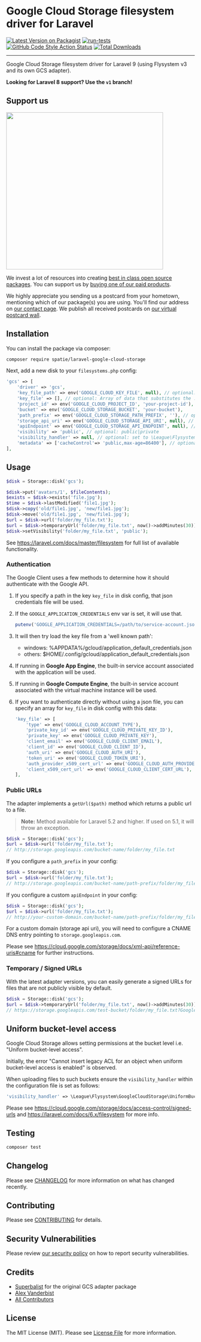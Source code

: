 # Google Cloud Storage filesystem driver for Laravel

[![Latest Version on Packagist](https://img.shields.io/packagist/v/spatie/laravel-google-cloud-storage.svg?style=flat-square)](https://packagist.org/packages/spatie/laravel-google-cloud-storage)
[![run-tests](https://github.com/spatie/laravel-google-cloud-storage/actions/workflows/run-tests.yml/badge.svg)](https://github.com/spatie/laravel-google-cloud-storage/actions/workflows/run-tests.yml)
[![GitHub Code Style Action Status](https://img.shields.io/github/workflow/status/spatie/laravel-google-cloud-storage/Check%20&%20fix%20styling/main?label=code%20style)](https://github.com/spatie/laravel-google-cloud-storage/actions?query=workflow%3A"Check+%26+fix+styling"+branch%3Amain)
[![Total Downloads](https://img.shields.io/packagist/dt/spatie/laravel-google-cloud-storage.svg?style=flat-square)](https://packagist.org/packages/spatie/laravel-google-cloud-storage)

---

Google Cloud Storage filesystem driver for Laravel 9 (using Flysystem v3 and its own GCS adapter).

**Looking for Laravel 8 support? Use the `v1` branch!**

## Support us

[<img src="https://github-ads.s3.eu-central-1.amazonaws.com/laravel-google-cloud-storage.jpg?t=1" width="419px" />](https://spatie.be/github-ad-click/laravel-google-cloud-storage)

We invest a lot of resources into creating [best in class open source packages](https://spatie.be/open-source). You can support us by [buying one of our paid products](https://spatie.be/open-source/support-us).

We highly appreciate you sending us a postcard from your hometown, mentioning which of our package(s) you are using. You'll find our address on [our contact page](https://spatie.be/about-us). We publish all received postcards on [our virtual postcard wall](https://spatie.be/open-source/postcards).

## Installation

You can install the package via composer:

```bash
composer require spatie/laravel-google-cloud-storage
```

Next, add a new disk to your `filesystems.php` config:

```php
'gcs' => [
    'driver' => 'gcs',
    'key_file_path' => env('GOOGLE_CLOUD_KEY_FILE', null), // optional: /path/to/service-account.json
    'key_file' => [], // optional: Array of data that substitutes the .json file (see below)
    'project_id' => env('GOOGLE_CLOUD_PROJECT_ID', 'your-project-id'), // optional: is included in key file
    'bucket' => env('GOOGLE_CLOUD_STORAGE_BUCKET', 'your-bucket'),
    'path_prefix' => env('GOOGLE_CLOUD_STORAGE_PATH_PREFIX', ''), // optional: /default/path/to/apply/in/bucket
    'storage_api_uri' => env('GOOGLE_CLOUD_STORAGE_API_URI', null), // see: Public URLs below
    'apiEndpoint' => env('GOOGLE_CLOUD_STORAGE_API_ENDPOINT', null), // set storageClient apiEndpoint
    'visibility' => 'public', // optional: public|private
    'visibility_handler' => null, // optional: set to \League\Flysystem\GoogleCloudStorage\UniformBucketLevelAccessVisibility::class to enable uniform bucket level access
    'metadata' => ['cacheControl'=> 'public,max-age=86400'], // optional: default metadata
],
```

## Usage

```php
$disk = Storage::disk('gcs');

$disk->put('avatars/1', $fileContents);
$exists = $disk->exists('file.jpg');
$time = $disk->lastModified('file1.jpg');
$disk->copy('old/file1.jpg', 'new/file1.jpg');
$disk->move('old/file1.jpg', 'new/file1.jpg');
$url = $disk->url('folder/my_file.txt');
$url = $disk->temporaryUrl('folder/my_file.txt', now()->addMinutes(30));
$disk->setVisibility('folder/my_file.txt', 'public');
```

See https://laravel.com/docs/master/filesystem for full list of available functionality.

### Authentication

The Google Client uses a few methods to determine how it should authenticate with the Google API.

1. If you specify a path in the key `key_file` in  disk config, that json credentials file will be used.
2. If the `GOOGLE_APPLICATION_CREDENTIALS` env var is set, it will use that.
   ```php
   putenv('GOOGLE_APPLICATION_CREDENTIALS=/path/to/service-account.json');
   ```
3. It will then try load the key file from a 'well known path':
    * windows: %APPDATA%/gcloud/application_default_credentials.json
    * others: $HOME/.config/gcloud/application_default_credentials.json

4. If running in **Google App Engine**, the built-in service account associated with the application will be used.
5. If running in **Google Compute Engine**, the built-in service account associated with the virtual machine instance will be used.
6. If you want to authenticate directly without using a json file, you can specify an array for `key_file` in disk config with this data:
    ```php
    'key_file' => [
        'type' => env('GOOGLE_CLOUD_ACCOUNT_TYPE'),
        'private_key_id' => env('GOOGLE_CLOUD_PRIVATE_KEY_ID'),
        'private_key' => env('GOOGLE_CLOUD_PRIVATE_KEY'),
        'client_email' => env('GOOGLE_CLOUD_CLIENT_EMAIL'),
        'client_id' => env('GOOGLE_CLOUD_CLIENT_ID'),
        'auth_uri' => env('GOOGLE_CLOUD_AUTH_URI'),
        'token_uri' => env('GOOGLE_CLOUD_TOKEN_URI'),
        'auth_provider_x509_cert_url' => env('GOOGLE_CLOUD_AUTH_PROVIDER_CERT_URL'),
        'client_x509_cert_url' => env('GOOGLE_CLOUD_CLIENT_CERT_URL'),
    ],
    ```

### Public URLs

The adapter implements a `getUrl($path)` method which returns a public url to a file.
>**Note:** Method available for Laravel 5.2 and higher. If used on 5.1, it will throw an exception.

```php
$disk = Storage::disk('gcs');
$url = $disk->url('folder/my_file.txt');
// http://storage.googleapis.com/bucket-name/folder/my_file.txt
```

If you configure a `path_prefix` in your config:
```php
$disk = Storage::disk('gcs');
$url = $disk->url('folder/my_file.txt');
// http://storage.googleapis.com/bucket-name/path-prefix/folder/my_file.txt
```

If you configure a custom `apiEndpoint` in your config:
```php
$disk = Storage::disk('gcs');
$url = $disk->url('folder/my_file.txt');
// http://your-custom-domain.com/bucket-name/path-prefix/folder/my_file.txt
```

For a custom domain (storage api uri), you will need to configure a CNAME DNS entry pointing to `storage.googleapis.com`.

Please see https://cloud.google.com/storage/docs/xml-api/reference-uris#cname for further instructions.

### Temporary / Signed URLs

With the latest adapter versions, you can easily generate a signed URLs for files that are not publicly visible by default.

```php
$disk = Storage::disk('gcs');
$url = $disk->temporaryUrl('folder/my_file.txt', now()->addMinutes(30));
// https://storage.googleapis.com/test-bucket/folder/my_file.txt?GoogleAccessId=test-bucket%40test-gcp.iam.gserviceaccount.com&Expires=1571151576&Signature=tvxN1OS1txkWAUF0cCR3FWK%seRZXtFu42%04%YZACYL2zFQxA%uwdGEmdO1KgsHR3vBF%I9KaEzPbl4b7ic2IWUuo8Jh3IoZFqdTQec3KypjDtt%02DGwm%OO6pWDVV421Yp4z520%o5oMqGBtV8B3XmjW2PH76P3uID2QY%AlFxn23oE9PBoM2wXr8pDXhMPwZNJ0FtckSc26O8PmfVsG7Jvln%CQTU57IFyB7JnNxz5tQpc2hPTHbCGrcxVPEISvdOamW3I%83OsXr5raaYYBPcuumDnAmrK%cyS9%Ky2fL2B2shFO2cz%KRu79DBPqtnP2Zf1mJWBTwxVUCK2jxEEYcXBXtdOszIvlI6%tp2XfVwYxLNFU
```

## Uniform bucket-level access

Google Cloud Storage allows setting permissions at the bucket level i.e. "Uniform bucket-level access".

Initially, the error "Cannot insert legacy ACL for an object when uniform bucket-level access is enabled" is observed.

When uploading files to such buckets ensure the `visibility_handler` within the configuration file is set as follows:

```php
'visibility_handler' => \League\Flysystem\GoogleCloudStorage\UniformBucketLevelAccessVisibility::class,
```

Please see https://cloud.google.com/storage/docs/access-control/signed-urls and https://laravel.com/docs/6.x/filesystem for more info.

## Testing

```bash
composer test
```

## Changelog

Please see [CHANGELOG](CHANGELOG.md) for more information on what has changed recently.

## Contributing

Please see [CONTRIBUTING](https://github.com/spatie/.github/blob/main/CONTRIBUTING.md) for details.

## Security Vulnerabilities

Please review [our security policy](../../security/policy) on how to report security vulnerabilities.

## Credits

- [Superbalist](https://github.com/Superbalist) for the original GCS adapter package
- [Alex Vanderbist](https://github.com/alexvanderbist)
- [All Contributors](../../contributors)

## License

The MIT License (MIT). Please see [License File](LICENSE.md) for more information.
